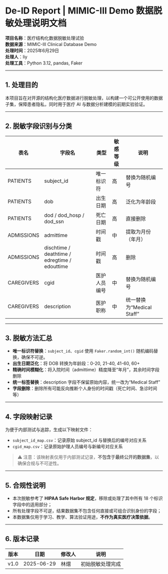 # De-ID Report | MIMIC-III Demo 数据脱敏处理说明文档

**项目名称**：医疗结构化数据脱敏处理试验  
**数据来源**：MIMIC-III Clinical Database Demo  
**处理时间**：2025年6月29日  
**处理人**：liy  
**处理工具**：Python 3.12, pandas, Faker

---

## 1. 处理目的

本项目旨在对开源的结构化医疗数据进行脱敏处理，以构建一个可公开使用的数据子集，保障患者隐私，同时用于医疗 AI 与数据分析建模的前期实验验证。

---

## 2. 脱敏字段识别与分类

| 表名        | 字段名       | 类型           | 敏感等级 | 说明               |
|-------------|--------------|----------------|----------|--------------------|
| PATIENTS    | subject_id   | 唯一标识符     | 高       | 替换为随机编号     |
| PATIENTS    | dob          | 出生日期       | 高       | 泛化为年龄段       |
| PATIENTS    | dod / dod_hosp / dod_ssn | 死亡日期 | 高 | 直接删除            |
| ADMISSIONS  | admittime    | 时间戳         | 中       | 提取为月份（年月）  |
| ADMISSIONS  | dischtime / deathtime / edregtime / edouttime | 时间戳 | 高 | 删除 |
| CAREGIVERS  | cgid         | 医护人员编号   | 中       | 替换为随机编号     |
| CAREGIVERS  | description  | 医护职称       | 中       | 统一替换为“Medical Staff” |

---

## 3. 脱敏方法汇总

- **唯一标识符替换**：`subject_id`、`cgid` 使用 `Faker.random_int()` 随机编码替换，确保不可逆。
- **出生日期泛化**：将 DOB 转换为年龄段：0-20, 21-40, 41-60, 60+
- **精确时间模糊化**：将入院时间（admittime）精度降至“年月”，其余时间字段删除
- **统一标签替换**：description 字段不保留原始内容，统一改为“Medical Staff”
- **字段删除**：删除所有可能反向推断个人身份的时间戳（死亡时间、急诊时间等）

---

## 4. 字段映射记录

为便于内部测试与追踪，生成以下映射文件：

- `subject_id_map.csv`：记录原始 subject_id 与替换后的编号对应关系  
- `cgid_map.csv`：记录原始护理人员编号与新编号对应关系  

> ⚠️ 注意：该映射表仅用于内部测试记录，**不包含于最终公开的数据集**，以确保合规与不可逆性。

---

## 5. 合规性说明

- 本次脱敏参考了 **HIPAA Safe Harbor 规定**，移除或处理了其中所有 18 个标识字段中的适用部分；
- 所有处理字段不可逆，结果数据集不包含任何直接或可组合识别身份的字段；
- 本数据集仅用于学习、教学、算法验证用途，**不作为真实医疗决策依据**。

---

## 6. 版本记录

| 版本 | 日期        | 修改人 | 说明             |
|------|-------------|--------|------------------|
| v1.0 | 2025-06-29  | 林熠   | 初始脱敏处理完成 |
